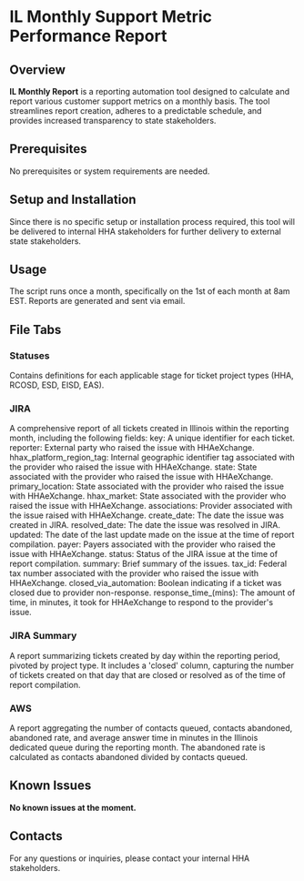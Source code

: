 # IL Monthly Support Metric Performance Report

## Overview

**IL Monthly Report** is a reporting automation tool designed to calculate and report various customer support metrics on a monthly basis. The tool streamlines report creation, adheres to a predictable schedule, and provides increased transparency to state stakeholders.

## Prerequisites

No prerequisites or system requirements are needed.

## Setup and Installation

Since there is no specific setup or installation process required, this tool will be delivered to internal HHA stakeholders for further delivery to external state stakeholders.

## Usage

The script runs once a month, specifically on the 1st of each month at 8am EST. Reports are generated and sent via email.

## File Tabs
### Statuses

Contains definitions for each applicable stage for ticket project types (HHA, RCOSD, ESD, EISD, EAS).

### JIRA
A comprehensive report of all tickets created in Illinois within the reporting month, including the following fields:
  key: A unique identifier for each ticket.
  reporter: External party who raised the issue with HHAeXchange.
  hhax_platform_region_tag: Internal geographic identifier tag associated with the provider who raised the issue with HHAeXchange.
  state: State associated with the provider who raised the issue with HHAeXchange.
  primary_location: State associated with the provider who raised the issue with HHAeXchange.
  hhax_market: State associated with the provider who raised the issue with HHAeXchange.
  associations: Provider associated with the issue raised with HHAeXchange.
  create_date: The date the issue was created in JIRA.
  resolved_date: The date the issue was resolved in JIRA.
  updated: The date of the last update made on the issue at the time of report compilation.
  payer: Payers associated with the provider who raised the issue with HHAeXchange.
  status: Status of the JIRA issue at the time of report compilation.
  summary: Brief summary of the issues.
  tax_id: Federal tax number associated with the provider who raised the issue with HHAeXchange.
  closed_via_automation: Boolean indicating if a ticket was closed due to provider non-response.
  response_time_(mins): The amount of time, in minutes, it took for HHAeXchange to respond to the provider's issue.

### JIRA Summary
A report summarizing tickets created by day within the reporting period, pivoted by project type. It includes a 'closed' column, capturing the number of tickets created on that day that are closed or resolved as of the time of report compilation.

### AWS
A report aggregating the number of contacts queued, contacts abandoned, abandoned rate, and average answer time in minutes in the Illinois dedicated queue during the reporting month. The abandoned rate is calculated as contacts abandoned divided by contacts queued.

## Known Issues

**No known issues at the moment.**

## Contacts

For any questions or inquiries, please contact your internal HHA stakeholders.
